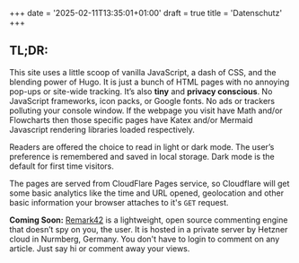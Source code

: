 +++
date = '2025-02-11T13:35:01+01:00'
draft = true
title = 'Datenschutz'
+++
## TL;DR:

This site uses a little scoop of vanilla JavaScript, a dash of CSS, and the blending power of Hugo. It is just a bunch of HTML pages with no annoying pop-ups or site-wide tracking. It’s also **tiny** and **privacy conscious**. No JavaScript frameworks, icon packs, or Google fonts. No ads or trackers polluting your console window. If the webpage you visit have Math and/or Flowcharts then those specific pages have Katex and/or Mermaid Javascript rendering libraries loaded respectively.

Readers are offered the choice to read in light or dark mode. The user’s preference is remembered and saved in local storage. Dark mode is the default for first time visitors.

The pages are served from CloudFlare Pages service, so Cloudflare will get some basic analytics like the time and URL opened, geolocation and other basic information your browser attaches to it's `GET` request.

**Coming Soon:** [Remark42](https://remark42.com/) is a lightweight, open source commenting engine that doesn’t spy on you, the user. It is hosted in a private server by Hetzner cloud in Nurmberg, Germany. You don't have to login to comment on any article. Just say hi or comment away your views.